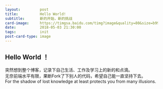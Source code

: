 ```yaml
---
layout:         post
title:          Hello World!
subtitle:       新的开始，新的挑战
card-image:     https://timgsa.baidu.com/timg?image&quality=80&size=b9999_10000&sec=1525960545&di=ad0e33e2d7f99a1430f57212eec442f1&imgtype=jpg&er=1&src=http%3A%2F%2Fa.hiphotos.baidu.com%2Fzhidao%2Fpic%2Fitem%2F6159252dd42a2834a4ecb82253b5c9ea15cebf55.jpg
date:           2018-05-03 21:30:00
tags:           init
post-card-type: image
---
```


## Hello World ！

突然想到整个博客，记录下自己生活、工作及学习上的新的和点滴。
<br/>
无奈前端水平有限，果断Fork了下别人的代码，希望自己能一直坚持下去。
<br/>
For the shadow of lost knowledge at least protects you from many illusions.